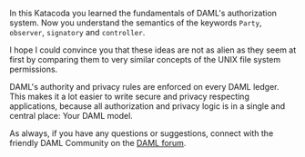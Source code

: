 In this Katacoda you learned the fundamentals of DAML's authorization system. Now you understand the
semantics of the keywords `Party`, `observer`, `signatory` and `controller`. 

I hope I could convince you that these ideas are not as alien as they seem at first by comparing
them to very similar concepts of the UNIX file system permissions.

DAML's authority and privacy rules are enforced on every DAML ledger. This makes it a lot easier to
write secure and privacy respecting applications, because all authorization and privacy logic is in a
single and central place: Your DAML model.

As always, if you have any questions or suggestions, connect with the friendly DAML Community on the
[DAML forum](https://discuss.daml.com).
